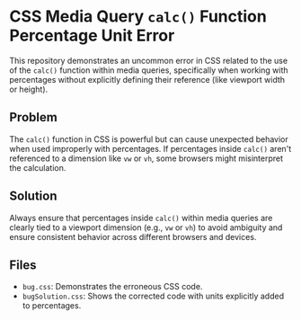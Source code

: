 # CSS Media Query `calc()` Function Percentage Unit Error

This repository demonstrates an uncommon error in CSS related to the use of the `calc()` function within media queries, specifically when working with percentages without explicitly defining their reference (like viewport width or height).

## Problem
The `calc()` function in CSS is powerful but can cause unexpected behavior when used improperly with percentages.  If percentages inside `calc()` aren't referenced to a dimension like `vw` or `vh`, some browsers might misinterpret the calculation.

## Solution
Always ensure that percentages inside `calc()` within media queries are clearly tied to a viewport dimension (e.g., `vw` or `vh`) to avoid ambiguity and ensure consistent behavior across different browsers and devices. 

## Files
* `bug.css`: Demonstrates the erroneous CSS code.
* `bugSolution.css`: Shows the corrected code with units explicitly added to percentages.